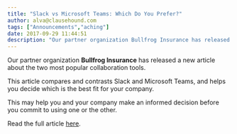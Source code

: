 ```yaml
---
title: "Slack vs Microsoft Teams: Which Do You Prefer?"
author: alva@clausehound.com
tags: ["Announcements","aching"]
date: 2017-09-29 11:44:51
description: "Our partner organization Bullfrog Insurance has released a new article about the two most popular collaboration tools."
---
```




Our partner organization **Bullfrog Insurance** has released a new article about the two most popular collaboration tools.

This article compares and contrasts Slack and Microsoft Teams, and helps you decide which is the best fit for your company.

This may help you and your company make an informed decision before you commit to using one or the other.

Read the full article [here](http://bullfroginsurance.com/blog/slack-vs-microsoft-teams-prefer/?platform=hootsuite).
